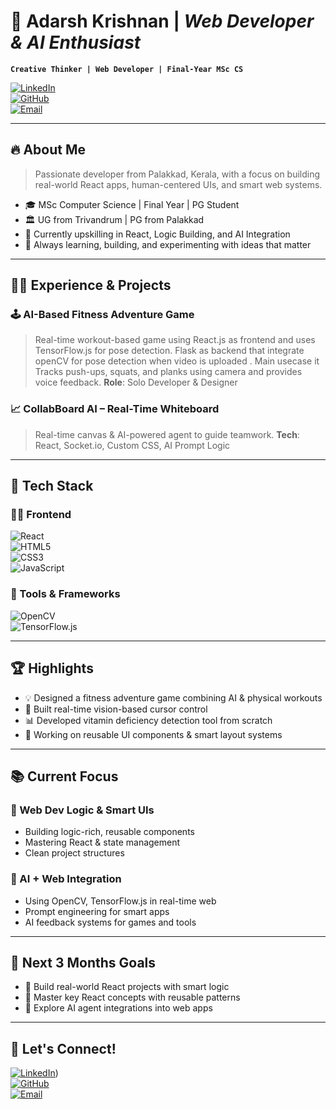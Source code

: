 # 👋 Adarsh Krishnan | *Web Developer & AI Enthusiast*

**`Creative Thinker | Web Developer | Final-Year MSc CS`**

[![LinkedIn](https://img.shields.io/badge/-LinkedIn-blue?style=flat-square&logo=linkedin)](https://linkedin.com/in/your-profile)  
[![GitHub](https://img.shields.io/badge/-GitHub-181717?style=flat-square&logo=github)](https://github.com/adarshkrishnan)  
[![Email](https://img.shields.io/badge/-Email-D14836?style=flat-square&logo=gmail&logoColor=white)](mailto:your.email@example.com)

---

## 🔥 About Me

> Passionate developer from Palakkad, Kerala, with a focus on building real-world React apps, human-centered UIs, and smart web systems.

- 🎓 MSc Computer Science | Final Year | PG Student
- 🏛️ UG from Trivandrum | PG from Palakkad
- 🌱 Currently upskilling in React, Logic Building, and AI Integration
- 🧠 Always learning, building, and experimenting with ideas that matter

---

## 🧑‍💻 Experience & Projects

### 🕹️ **AI-Based Fitness Adventure Game**
> Real-time workout-based game using React.js as frontend and uses TensorFlow.js for pose detection. Flask as backend that integrate openCV for pose detection when video is uploaded . Main usecase it Tracks push-ups, squats, and planks using camera and provides voice feedback.
> **Role**: Solo Developer & Designer



### 📈 **CollabBoard AI – Real-Time Whiteboard**
> Real-time canvas & AI-powered agent to guide teamwork.
> **Tech**: React, Socket.io, Custom CSS, AI Prompt Logic

---

## 🧰 Tech Stack

### 👨‍🎨 Frontend  
![React](https://img.shields.io/badge/React-20232A?style=for-the-badge&logo=react)  
![HTML5](https://img.shields.io/badge/HTML5-E34F26?style=for-the-badge&logo=html5&logoColor=white)  
![CSS3](https://img.shields.io/badge/CSS3-1572B6?style=for-the-badge&logo=css3&logoColor=white)  
![JavaScript](https://img.shields.io/badge/JavaScript-F7DF1E?style=for-the-badge&logo=javascript)  

### 🔧 Tools & Frameworks  
![OpenCV](https://img.shields.io/badge/OpenCV-5C3EE8?style=for-the-badge&logo=opencv&logoColor=white)  
![TensorFlow.js](https://img.shields.io/badge/TensorFlow.js-FF6F00?style=for-the-badge&logo=tensorflow)  


---

## 🏆 Highlights

- 💡 Designed a fitness adventure game combining AI & physical workouts
- 📸 Built real-time vision-based cursor control
- 📊 Developed vitamin deficiency detection tool from scratch
- 🎨 Working on reusable UI components & smart layout systems

---

## 📚 Current Focus

### 🚀 Web Dev Logic & Smart UIs
- Building logic-rich, reusable components
- Mastering React & state management
- Clean project structures

### 🤖 AI + Web Integration
- Using OpenCV, TensorFlow.js in real-time web
- Prompt engineering for smart apps
- AI feedback systems for games and tools

---

## 🎯 Next 3 Months Goals
- 🚀 Build real-world React projects with smart logic
- 📘 Master key React concepts with reusable patterns
- 🧠 Explore AI agent integrations into web apps

---

## 🙌 Let's Connect!

[![LinkedIn](https://img.shields.io/badge/LinkedIn-blue?style=for-the-badge&logo=linkedin)](https://www.linkedin.com/in/adarshkrishnanp))  
[![GitHub](https://img.shields.io/badge/GitHub-grey?style=for-the-badge&logo=github)](https://github.com/adarshkrishnan)  
[![Email](https://img.shields.io/badge/Email-D14836?style=for-the-badge&logo=gmail&logoColor=white)](mailto:your.email@example.com)
